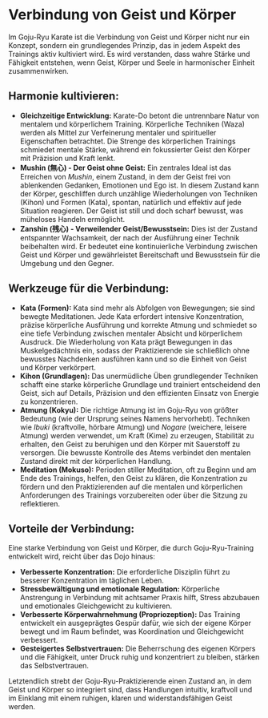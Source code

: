 # Verbindung von Geist und Körper

Im Goju-Ryu Karate ist die Verbindung von Geist und Körper nicht nur ein Konzept, sondern ein grundlegendes Prinzip, das in jedem Aspekt des Trainings aktiv kultiviert wird. Es wird verstanden, dass wahre Stärke und Fähigkeit entstehen, wenn Geist, Körper und Seele in harmonischer Einheit zusammenwirken.

## Harmonie kultivieren:

*   **Gleichzeitige Entwicklung:** Karate-Do betont die untrennbare Natur von mentalem und körperlichem Training. Körperliche Techniken (Waza) werden als Mittel zur Verfeinerung mentaler und spiritueller Eigenschaften betrachtet. Die Strenge des körperlichen Trainings schmiedet mentale Stärke, während ein fokussierter Geist den Körper mit Präzision und Kraft lenkt.
*   **Mushin (無心) - Der Geist ohne Geist:** Ein zentrales Ideal ist das Erreichen von *Mushin*, einem Zustand, in dem der Geist frei von ablenkenden Gedanken, Emotionen und Ego ist. In diesem Zustand kann der Körper, geschliffen durch unzählige Wiederholungen von Techniken (Kihon) und Formen (Kata), spontan, natürlich und effektiv auf jede Situation reagieren. Der Geist ist still und doch scharf bewusst, was müheloses Handeln ermöglicht.
*   **Zanshin (残心) - Verweilender Geist/Bewusstsein:** Dies ist der Zustand entspannter Wachsamkeit, der nach der Ausführung einer Technik beibehalten wird. Er bedeutet eine kontinuierliche Verbindung zwischen Geist und Körper und gewährleistet Bereitschaft und Bewusstsein für die Umgebung und den Gegner.

## Werkzeuge für die Verbindung:

*   **Kata (Formen):** Kata sind mehr als Abfolgen von Bewegungen; sie sind bewegte Meditationen. Jede Kata erfordert intensive Konzentration, präzise körperliche Ausführung und korrekte Atmung und schmiedet so eine tiefe Verbindung zwischen mentaler Absicht und körperlichem Ausdruck. Die Wiederholung von Kata prägt Bewegungen in das Muskelgedächtnis ein, sodass der Praktizierende sie schließlich ohne bewusstes Nachdenken ausführen kann und so die Einheit von Geist und Körper verkörpert.
*   **Kihon (Grundlagen):** Das unermüdliche Üben grundlegender Techniken schafft eine starke körperliche Grundlage und trainiert entscheidend den Geist, sich auf Details, Präzision und den effizienten Einsatz von Energie zu konzentrieren.
*   **Atmung (Kokyu):** Die richtige Atmung ist im Goju-Ryu von größter Bedeutung (wie der Ursprung seines Namens hervorhebt). Techniken wie *Ibuki* (kraftvolle, hörbare Atmung) und *Nogare* (weichere, leisere Atmung) werden verwendet, um Kraft (Kime) zu erzeugen, Stabilität zu erhalten, den Geist zu beruhigen und den Körper mit Sauerstoff zu versorgen. Die bewusste Kontrolle des Atems verbindet den mentalen Zustand direkt mit der körperlichen Handlung.
*   **Meditation (Mokuso):** Perioden stiller Meditation, oft zu Beginn und am Ende des Trainings, helfen, den Geist zu klären, die Konzentration zu fördern und den Praktizierenden auf die mentalen und körperlichen Anforderungen des Trainings vorzubereiten oder über die Sitzung zu reflektieren.

## Vorteile der Verbindung:

Eine starke Verbindung von Geist und Körper, die durch Goju-Ryu-Training entwickelt wird, reicht über das Dojo hinaus:

*   **Verbesserte Konzentration:** Die erforderliche Disziplin führt zu besserer Konzentration im täglichen Leben.
*   **Stressbewältigung und emotionale Regulation:** Körperliche Anstrengung in Verbindung mit achtsamer Praxis hilft, Stress abzubauen und emotionales Gleichgewicht zu kultivieren.
*   **Verbesserte Körperwahrnehmung (Propriozeption):** Das Training entwickelt ein ausgeprägtes Gespür dafür, wie sich der eigene Körper bewegt und im Raum befindet, was Koordination und Gleichgewicht verbessert.
*   **Gesteigertes Selbstvertrauen:** Die Beherrschung des eigenen Körpers und die Fähigkeit, unter Druck ruhig und konzentriert zu bleiben, stärken das Selbstvertrauen.

Letztendlich strebt der Goju-Ryu-Praktizierende einen Zustand an, in dem Geist und Körper so integriert sind, dass Handlungen intuitiv, kraftvoll und im Einklang mit einem ruhigen, klaren und widerstandsfähigen Geist werden. 